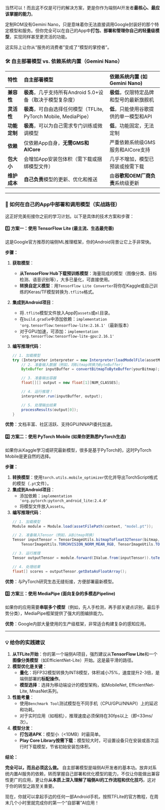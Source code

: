 当然可以！而且这不仅是可行的解决方案，更是你作为端侧AI开发者**最核心、最应该掌握的能力**。

定制ROM没有Gemini Nano，只是意味着你无法直接调用Google封装好的那个特定模型和服务。但你完全可以在自己的App中**打包、部署和管理你自己的轻量级模型**，实现同样甚至更灵活的功能。

这实际上让你从“服务的消费者”变成了“模型的掌控者”。

### 🛠️ 自主部署模型 vs. 依赖系统内置（Gemini Nano）

| 特性 | 自主部署模型 | 依赖系统内置 (如Gemini Nano) |
| :--- | :--- | :--- |
| **兼容性** | **极高**，几乎支持所有Android 5.0+设备（取决于模型复杂度） | **极低**，仅限特定品牌和型号的最新旗舰机 |
| **灵活性** | **极高**，可自由选择任何模型（TFLite, PyTorch Mobile, MediaPipe） | **低**，只能使用谷歌提供的单一模型和API |
| **功能定制**| **极高**，可以为自己需求专门训练或微调模型 | **低**，功能固定，无法定制 |
| **依赖** | 仅依赖App自身，**无需GMS和AICore** | 严重依赖系统级GMS服务和AICore支持 |
| **包大小** | 会增加App安装包体积（需下载或捆绑模型文件） | 几乎不增加，模型已预装或按需下载 |
| **维护成本** | **自己负责**模型的更新、优化和推送 | 由**谷歌和OEM厂商负责**系统级更新 |

---

### 📱 如何在自己的App中部署和调用模型（实战路径）

这正好完美衔接你之前的学习计划。以下是具体的技术方案和步骤：

#### 1️⃣ 方案一：使用 TensorFlow Lite (最主流、生态最完善)

这是Google官方推荐的端侧ML推理框架，你的Android背景让它上手非常快。

**步骤：**
1.  **获取模型**：
    *   **从TensorFlow Hub下载预训练模型**：海量现成的模型（图像分类、目标检测、语音识别等），大多已量化，可直接使用。
    *   **转换自定义模型**：用`TensorFlow Lite Converter`将你在Kaggle或自己训练的Keras/TF模型转换为`.tflite`格式。

2.  **集成到Android项目**：
    *   将`.tflite`模型文件放入App的`assets`或`ml`目录。
    *   在`build.gradle`中添加依赖：`implementation 'org.tensorflow:tensorflow-lite:2.16.1'`（最新版本）
    *   对于GPU加速，可添加：`implementation 'org.tensorflow:tensorflow-lite-gpu:2.16.1'`

3.  **编写推理代码**：
    ```java
    // 1. 加载模型
    try (Interpreter interpreter = new Interpreter(loadModelFile(assetManager, "model.tflite"))) {
        // 2. 准备输入数据（例如，将Bitmap转换为ByteBuffer）
        ByteBuffer inputBuffer = convertBitmapToByteBuffer(yourBitmap);

        // 3. 准备输出容器
        float[][] output = new float[1][NUM_CLASSES];

        // 4. 运行推理！
        interpreter.run(inputBuffer, output);

        // 5. 处理输出结果
        processResults(output[0]);
    }
    ```

**优势**：文档丰富、社区活跃、支持GPU/NNAPI委托加速。

#### 2️⃣ 方案二：使用 PyTorch Mobile (如果你更熟悉PyTorch生态)

如果你从Kaggle学习或研究最新模型，很多是基于PyTorch的，这时PyTorch Mobile是更自然的选择。

**步骤：**
1.  **转换模型**：使用`torch.utils.mobile_optimizer`优化并导出TorchScript格式的模型（`.pt`文件）。
2.  **集成到Android项目**：
    *   添加依赖：`implementation 'org.pytorch:pytorch_android_lite:2.4.0'`
    *   将模型文件放入`assets`。
3.  **编写推理代码**：
    ```java
    // 1. 加载模型
    Module module = Module.load(assetFilePath(context, "model.pt"));

    // 2. 准备输入Tensor（例如，从Bitmap转换）
    Tensor inputTensor = TensorImageUtils.bitmapToFloat32Tensor(bitmap,
        TensorImageUtils.TORCHVISION_NORM_MEAN_RGB, TensorImageUtils.TORCHVISION_NORM_STD_RGB);

    // 3. 运行推理
    Tensor outputTensor = module.forward(IValue.from(inputTensor)).toTensor();

    // 4. 处理结果
    float[] scores = outputTensor.getDataAsFloatArray();
    ```

**优势**：与PyTorch研究生态无缝衔接，方便部署最新模型。

#### 3️⃣ 方案三：使用 MediaPipe (面向复杂的多模态Pipeline)

如果你的应用需要**串联多个模型**（例如，先人手检测，再手部关键点识别，最后手势分类），MediaPipe框架提供了强大的图编排能力。

**优势**：Google内部大量使用的生产级框架，非常适合构建复杂的感知应用。

---

### 💡 给你的实践建议

1.  **从TFLite开始**：你的第一个端侧AI项目，强烈建议从**TensorFlow Lite**和一个**图像分类模型**（如EfficientNet-Lite）开始。这是最平滑的路径。
2.  **模型优化是关键**：
    *   **量化**：将FP32模型转换为INT8模型，体积减小75%，速度提升2-3倍，是端侧部署的**标配操作**。
    *   **模型选择**：选择为移动端设计的模型架构，如MobileNet, EfficientNet-Lite, MnasNet系列。
3.  **性能考量**：
    *   使用`Benchmark Tool`测试模型在不同手机（CPU/GPU/NNAPI）上的延迟和功耗。
    *   对于实时应用（如相机），推理速度必须保持在30fps以上（即<33ms/次）。
4.  **模型分发**：
    *   **打包进APK**：模型小（<10MB）时最简单。
    *   **Play Core Library按需下载**：模型较大时，可设置设备只在安装或首次运行时下载模型，节省初始安装包体积。

**结论：**

**完全可以，而且必须这么做。** 自主部署模型是端侧AI开发者的基本功。放弃对系统内置AI服务的依赖，转而掌握自己部署和优化模型的能力，不仅让你能做出兼容性更广的应用，更让你**从本质上深入理解了端侧AI的工作流程和优化技巧**，这对于你的转型之路至关重要。

现在，你就可以拿起手边的任何一部Android手机，按照TFLite的官方教程，在周末几个小时里就完成你的第一个“自部署”AI应用！